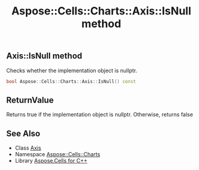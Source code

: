 ﻿---
title: Aspose::Cells::Charts::Axis::IsNull method
linktitle: IsNull
second_title: Aspose.Cells for C++ API Reference
description: 'Aspose::Cells::Charts::Axis::IsNull method. Checks whether the implementation object is nullptr in C++.'
type: docs
weight: 500
url: /cpp/aspose.cells.charts/axis/isnull/
---
## Axis::IsNull method


Checks whether the implementation object is nullptr.

```cpp
bool Aspose::Cells::Charts::Axis::IsNull() const
```


## ReturnValue

Returns true if the implementation object is nullptr. Otherwise, returns false

## See Also

* Class [Axis](../)
* Namespace [Aspose::Cells::Charts](../../)
* Library [Aspose.Cells for C++](../../../)

